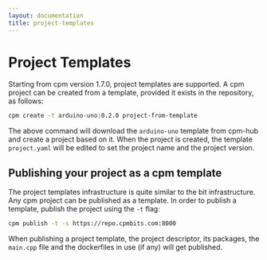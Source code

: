 ```yaml
---
layout: documentation
title: project-templates
---
```


# Project Templates

Starting from cpm version 1.7.0, project templates are supported. A cpm project can be created from a template, provided it exists in the repository, as follows:

```bash
cpm create -t arduino-uno:0.2.0 project-from-template
```

The above command will download the `arduino-uno` template from cpm-hub and create a project based on it. When the project is created, the template `project.yaml` will be edited to set the project name and the project version. 

## Publishing your project as a cpm template

The project templates infrastructure is quite similar to the bit infrastructure. Any cpm project can be published as a template. In order to publish a template, publish the project using the `-t` flag:

```bash
cpm publish -t -s https://repo.cpmbits.com:8000
```

When publishing a project template, the project descriptor, its packages, the `main.cpp` file and the dockerfiles in use (if any) will get published.


